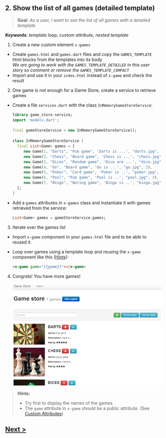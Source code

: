 ## 2. Show the list of all games (detailed template)
> **Goal**: _As a user, I want to see the list of all games with a detailed template_

_**Keywords**: template loop, custom attribute, nested template_

1. Create a new custom element `x-games` 
  - Create `games.html` and `games.dart` files and copy the `GAMES_TEMPLATE`  html blocks from the templates into its body  
  _We are going to work with the `GAMES_TEMPLATE_DETAILED` in this user story so comment or remove the `GAMES_TEMPLATE_COMPACT`_
  - Import and use it in your `index.html` instead of `x-game` and check the result
2. One game is not enough for a Game Store, create a service to retrieve games
  - Create a file `services.dart` with the class `InMemoryGameStoreService`:
  
    ```Dart
    library game_store.service;
    import 'models.dart';
  
    final gameStoreService = new InMemoryGameStoreService();
  
    class InMemoryGameStoreService {
      final List<Game> games = [
         new Game(1, "Darts", "Pub game", 'Darts is ...', "darts.jpg", 5),                    
         new Game(2, "Chess", "Board game", 'Chess is ...', "chess.jpg", 4),                    
         new Game(3, "Dices", "Random game", 'Dice are ...', "dice.jpg", 3),                    
         new Game(4, "Go", "Board game", 'Go is ...', "go.jpg", 2),
         new Game(5, "Poker", "Card game", 'Poker is ..', "poker.jpg", 4),
         new Game(6, "Pool", "Pub game", 'Pool is ..', "pool.jpg", 3),
         new Game(7, "Bingo", "Boring game", 'Bingo is ..', "bingo.jpg", 1)
      ];
    }
    ```
  - Add a `games` attributes in `x-games` class and instantiate it with games retrieved from the service:

    ```Dart
    List<Game> games = gameStoreService.games;
    ```    
3. Iterate over the games list
  - Import `x-game` component in your `games.html` file and to be able to reused it.
  - Loop over games using a template loop and reusing the `x-game` component like this ([Hints](#user-story-2-hints)):

    ```HTML
    <x-game game="{{game}}"></x-game>
    ```
4. Congrats! You have more games!

    ![x-games list](docs/img/x-games-list.png)
  

<a name="user-story-2-hints"></a>
> **Hints:**
>
> - Try first to display the names of the games.
> - The `game` attribute in `x-game` should be a public attribute. (See [Custom Attributes](https://www.dartlang.org/polymer-dart/#custom-attributes))

## [Next >](user-story-3.md)
